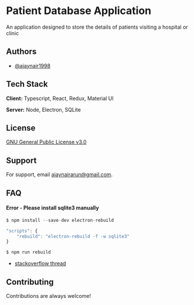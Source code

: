 # Patient Database Application

An application designed to store the details of patients visiting a hospital or clinic

## Authors

- [@ajaynair1998](https://www.github.com/ajaynair1998)

## Tech Stack

**Client:** Typescript, React, Redux, Material UI

**Server:** Node, Electron, SQLite

## License

[GNU General Public License v3.0](https://github.com/ajaynair1998/patient-db-typescript-april-11/blob/main/LICENSE)

## Support

For support, email ajaynairarun@gmail.com.

## FAQ

#### Error - Please install sqlite3 manually

```javascript
$ npm install --save-dev electron-rebuild
```

```javascript
"scripts": {
    "rebuild": "electron-rebuild -f -w sqlite3"
}
```

```javascript
$ npm run rebuild
```

- [stackoverflow thread](https://stackoverflow.com/questions/49582728/electronjs-please-install-sqlite3-package-manually)

## Contributing

Contributions are always welcome!
